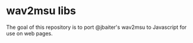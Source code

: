 # wav2msu libs

The goal of this repository is to port @jbaiter's wav2msu to Javascript for use on web pages.

